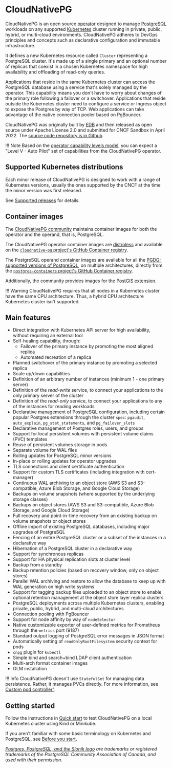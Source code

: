 # CloudNativePG

CloudNativePG is an open source
[operator](https://kubernetes.io/docs/concepts/extend-kubernetes/operator/)
designed to manage [PostgreSQL](https://www.postgresql.org/) workloads on any
supported [Kubernetes](https://kubernetes.io) cluster running in private,
public, hybrid, or multi-cloud environments.
CloudNativePG adheres to DevOps principles and concepts such as declarative
configuration and immutable infrastructure.

It defines a new Kubernetes resource called `Cluster` representing a PostgreSQL
cluster. It's made up of a single primary and an optional number of replicas that coexist
in a chosen Kubernetes namespace for high availability and offloading of
read-only queries.

Applications that reside in the same Kubernetes cluster can access the
PostgreSQL database using a service that's solely managed by the operator.
This capability means you don't have to worry about changes of the primary role following a failover
or a switchover. Applications that reside outside the Kubernetes cluster need
to configure a service or Ingress object to expose the Postgres by way of TCP.
Web applications can take advantage of the native connection pooler based on PgBouncer.

CloudNativePG was originally built by [EDB](https://www.enterprisedb.com) and then
released as open source under Apache License 2.0 and submitted for CNCF Sandbox in April 2022.
The [source code repository is in Github](https://github.com/cloudnative-pg/cloudnative-pg).

!!! Note
    Based on the [operator capability levels model](operator_capability_levels.md),
    you can expect a "Level V - Auto Pilot" set of capabilities from the
    CloudNativePG operator.

## Supported Kubernetes distributions

Each minor release of CloudNativePG is designed to work with a range of
Kubernetes versions, usually the ones supported by the CNCF at the time the
minor version was first released.

See [Supported releases](supported_releases.md) for details.

## Container images

The [CloudNativePG community](https://github.com/cloudnative-pg)  maintains
container images for both the operator and the operand, that is, PostgreSQL.

The CloudNativePG operator container images are [distroless](https://github.com/GoogleContainerTools/distroless)
and available on the [`cloudnative-pg` project's GitHub Container registry](https://github.com/cloudnative-pg/cloudnative-pg/pkgs/container/cloudnative-pg).

The PostgreSQL operand container images are available for all the
[PGDG-supported versions of PostgreSQL](https://www.postgresql.org/),
on multiple architectures, directly from the
[`postgres-containers` project's GitHub Container registry](https://github.com/cloudnative-pg/postgres-containers/pkgs/container/postgresql).

Additionally, the community provides images for the [PostGIS extension](postgis.md).

!!! Warning
    CloudNativePG requires that all nodes in a Kubernetes cluster have the
    same CPU architecture. Thus, a hybrid CPU architecture Kubernetes cluster isn't
    supported.

## Main features

* Direct integration with Kubernetes API server for high availability,
  without requiring an external tool
* Self-healing capability, through:
    * Failover of the primary instance by promoting the most aligned replica
    * Automated recreation of a replica
* Planned switchover of the primary instance by promoting a selected replica
* Scale up/down capabilities
* Definition of an arbitrary number of instances (minimum 1 - one primary server)
* Definition of the *read-write* service, to connect your applications to the only primary server of the cluster
* Definition of the *read-only* service, to connect your applications to any of the instances for reading workloads
* Declarative management of PostgreSQL configuration, including certain popular
  Postgres extensions through the cluster `spec`: `pgaudit`, `auto_explain`,
  `pg_stat_statements`, and `pg_failover_slots`
* Declarative management of Postgres roles, users, and groups
* Support for local persistent volumes with persistent volume claims (PVC) templates
* Reuse of persistent volumes storage in pods
* Separate volume for WAL files
* Rolling updates for PostgreSQL minor versions
* In-place or rolling updates for operator upgrades
* TLS connections and client certificate authentication
* Support for custom TLS certificates (including integration with cert-manager)
* Continuous WAL archiving to an object store (AWS S3 and S3-compatible, Azure Blob Storage, and Google Cloud Storage)
* Backups on volume snapshots (where supported by the underlying storage classes)
* Backups on object stores (AWS S3 and S3-compatible, Azure Blob Storage, and Google Cloud Storage)
* Full recovery and point-in-time recovery from an existing backup on volume snapshots or object stores
* Offline import of existing PostgreSQL databases, including major upgrades of PostgreSQL
* Fencing of an entire PostgreSQL cluster or a subset of the instances in a declarative way
* Hibernation of a PostgreSQL cluster in a declarative way
* Support for synchronous replicas
* Support for HA physical replication slots at cluster level
* Backup from a standby
* Backup retention policies (based on recovery window, only on object stores)
* Parallel WAL archiving and restore to allow the database to keep up with WAL
  generation on high write systems
* Support for tagging backup files uploaded to an object store to enable optional
  retention management at the object store layer replica clusters
* PostgreSQL deployments across multiple Kubernetes
  clusters, enabling private, public, hybrid, and multi-cloud architectures
* Connection pooling with PgBouncer
* Support for node affinity by way of `nodeSelector`
* Native customizable exporter of user-defined metrics for Prometheus through the `metrics` port (9187)
* Standard output logging of PostgreSQL error messages in JSON format
* Automatically setting of `readOnlyRootFilesystem` security context for pods
* `cnpg` plugin for `kubectl`
* Simple bind and search+bind LDAP client authentication
* Multi-arch format container images
* OLM installation

!!! Info
    CloudNativePG doesn't use `StatefulSet` for managing data persistence.
    Rather, it manages PVCs directly. 
    For more information, see [Custom pod controller"](controller.md).

## Getting started

Follow the instructions in [Quick start](quickstart.md) to test CloudNativePG
on a local Kubernetes cluster using Kind or Minikube.

If you aren't familiar with some basic terminology on Kubernetes and PostgreSQL,
see [Before you start](before_you_start.md).

*[Postgres, PostgreSQL, and the Slonik logo](https://www.postgresql.org/about/policies/trademarks/)
are trademarks or registered trademarks of the PostgreSQL Community Association
of Canada, and used with their permission.*
